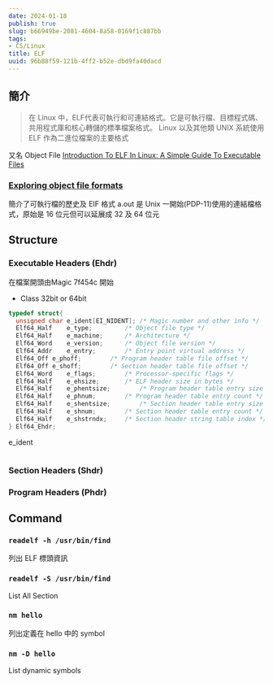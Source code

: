 ```yaml
---
date: 2024-01-18
publish: true
slug: b66949be-2081-4604-8a58-0169f1c887bb
tags:
- CS/Linux
title: ELF
uuid: 96b88f59-121b-4ff2-b52e-dbd9fa40dacd
---
```

## 簡介

> 在 Linux 中，ELF代表可執行和可連結格式。它是可執行檔、目標程式碼、共用程式庫和核心轉儲的標準檔案格式。 Linux 以及其他類 UNIX 系統使用 ELF 作為二進位檔案的主要格式



又名 Object File
[Introduction To ELF In Linux: A Simple Guide To Executable Files](https://ostechnix.com/elf-in-linux/)

### [Exploring object file formats](https://maskray.me/blog/2024-01-14-exploring-object-file-formats)

簡介了可執行檔的歷史及 EIF 格式
a.out 是 Unix 一開始(PDP-11)使用的連結檔格式，原始是 16 位元但可以延展成 32 及 64 位元

## Structure

### Executable Headers (Ehdr)

在檔案開頭由Magic 7f454c 開始

- Class 32bit or 64bit

```c
typedef struct{
  unsigned char	e_ident[EI_NIDENT];	/* Magic number and other info */
  Elf64_Half	e_type;			/* Object file type */
  Elf64_Half	e_machine;		/* Architecture */
  Elf64_Word	e_version;		/* Object file version */
  Elf64_Addr	e_entry;		/* Entry point virtual address */
  Elf64_Off	e_phoff;		/* Program header table file offset */
  Elf64_Off	e_shoff;		/* Section header table file offset */
  Elf64_Word	e_flags;		/* Processor-specific flags */
  Elf64_Half	e_ehsize;		/* ELF header size in bytes */
  Elf64_Half	e_phentsize;		/* Program header table entry size */
  Elf64_Half	e_phnum;		/* Program header table entry count */
  Elf64_Half	e_shentsize;		/* Section header table entry size */
  Elf64_Half	e_shnum;		/* Section header table entry count */
  Elf64_Half	e_shstrndx;		/* Section header string table index */
} Elf64_Ehdr;
```

e_ident

```c

```

### Section Headers (Shdr)

### Program Headers (Phdr)

## Command

### `readelf -h /usr/bin/find`

列出 ELF 標頭資訊

### `readelf -S /usr/bin/find`

List All Section

### `nm hello`

列出定義在 hello 中的 symbol

### `nm -D hello`

List dynamic symbols
